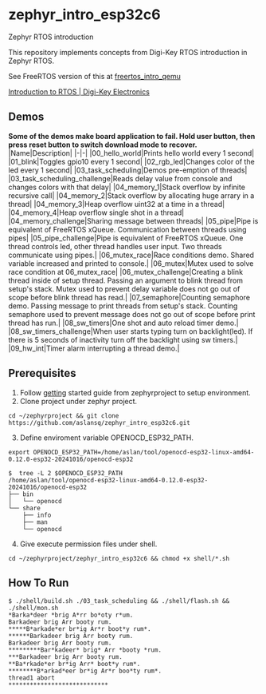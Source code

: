 # zephyr_intro_esp32c6
Zephyr RTOS introduction

This repository implements concepts from Digi-Key RTOS introduction in Zephyr RTOS.

See FreeRTOS version of this at [freertos_intro_qemu](https://github.com/aslansq/freertos_intro_qemu)

[Introduction to RTOS | Digi-Key Electronics](https://www.youtube.com/playlist?list=PLEBQazB0HUyQ4hAPU1cJED6t3DU0h34bz)

## Demos
**Some of the demos make board application to fail. Hold user button, then press reset button to switch download mode to recover.**
|Name|Description|
|-|-|
|00_hello_world|Prints hello world every 1 second|
|01_blink|Toggles gpio10 every 1 second|
|02_rgb_led|Changes color of the led every 1 second|
|03_task_scheduling|Demos pre-emption of threads|
|03_task_scheduling_challenge|Reads delay value from console and changes colors with that delay|
|04_memory_1|Stack overflow by infinite recursive call|
|04_memory_2|Stack overflow by allocating huge arrary in a thread|
|04_memory_3|Heap overflow uint32 at a time in a thread|
|04_memory_4|Heap overflow single shot in a thread|
|04_memory_challenge|Sharing message between threads|
|05_pipe|Pipe is equivalent of FreeRTOS xQueue. Communication between threads using pipes|
|05_pipe_challenge|Pipe is equivalent of FreeRTOS xQueue. One thread controls led, other thread handles user input. Two threads communicate using pipes.|
|06_mutex_race|Race conditions demo. Shared variable increased and printed to console.|
|06_mutex|Mutex used to solve race condition at 06_mutex_race|
|06_mutex_challenge|Creating a blink thread inside of setup thread. Passing an argument to blink thread from setup's stack. Mutex used to prevent delay variable does not go out of scope before blink thread has read.|
|07_semaphore|Counting semaphore demo. Passing message to print threads from setup's stack. Counting semaphore used to prevent message does not go out of scope before print thread has run.|
|08_sw_timers|One shot and auto reload timer demo.|
|08_sw_timers_challenge|When user starts typing turn on backlight(led). If there is 5 seconds of inactivity turn off the backlight using sw timers.|
|09_hw_int|Timer alarm interrupting a thread demo.|

## Prerequisites
1. Follow [getting](https://docs.zephyrproject.org/latest/develop/getting_started/index.html) started guide from zephyrproject to setup environment.
2. Clone project under zephyr project.  
```
cd ~/zephyrproject && git clone https://github.com/aslansq/zephyr_intro_esp32c6.git
```
3. Define enviroment variable OPENOCD_ESP32_PATH.
```
export OPENOCD_ESP32_PATH=/home/aslan/tool/openocd-esp32-linux-amd64-0.12.0-esp32-20241016/openocd-esp32
```
```
$  tree -L 2 $OPENOCD_ESP32_PATH
/home/aslan/tool/openocd-esp32-linux-amd64-0.12.0-esp32-20241016/openocd-esp32
├── bin
│   └── openocd
└── share
    ├── info
    ├── man
    └── openocd
```
4. Give execute permission files under shell.
```
cd ~/zephyrproject/zephyr_intro_esp32c6 && chmod +x shell/*.sh
```

## How To Run
```
$ ./shell/build.sh ./03_task_scheduling && ./shell/flash.sh && ./shell/mon.sh
*Barka*deer *brig A*rr bo*oty r*um.
Barkadeer brig Arr booty rum.
*****B*arkade*er br*ig Ar*r boot*y rum*.
******Barkadeer brig Arr booty rum.
Barkadeer brig Arr booty rum.
*********Bar*kadeer* brig* Arr *booty *rum.
***Barkadeer brig Arr booty rum.
**Ba*rkade*er br*ig Arr* boot*y rum*.
********B*arkad*eer br*ig Ar*r boo*ty rum*.
thread1 abort
****************************
```

[comment]: <> (ESPRESSIF)
[comment]: <> (ESP32-C6-DevKitC-1)
